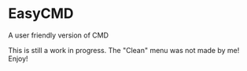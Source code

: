 # EasyCMD
A user friendly version of CMD

This is still a work in progress.
The "Clean" menu was not made by me!
Enjoy!
